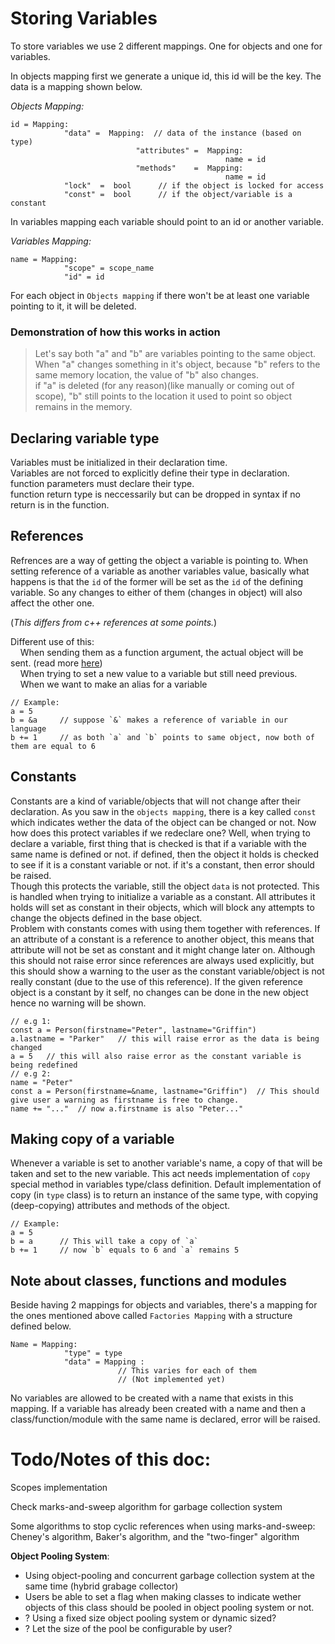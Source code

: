 # Storing Variables


To store variables we use 2 different mappings. One for objects and one for variables.


In objects mapping first we generate a unique id, this id will be the key. The data is a mapping shown below.

*Objects Mapping:*

    id = Mapping:
                "data" =  Mapping:  // data of the instance (based on type)
                                "attributes" =  Mapping:
                                                    name = id
                                "methods"    =  Mapping:
                                                    name = id
                "lock"  =  bool      // if the object is locked for access
                "const" =  bool      // if the object/variable is a constant


In variables mapping each variable should point to an id or another variable.

*Variables Mapping:*

    name = Mapping:
                "scope" = scope_name
                "id" = id


For each object in `Objects mapping` if there won't be at least one variable pointing to it, it will be deleted.


### Demonstration of how this works in action

> Let's say both "a" and "b" are variables pointing to the same object.\
> When "a" changes something in it's object, because "b" refers to the same memory location, the value of "b" also changes.\
> if "a" is deleted (for any reason)(like manually or coming out of scope), "b" still points to the location it used to point so object remains in the memory.



## Declaring variable type

Variables must be initialized in their declaration time.\
Variables are not forced to explicitly define their type in declaration.\
function parameters must declare their type.\
function return type is neccessarily but can be dropped in syntax if no return is in the function.



## References

Refrences are a way of getting the object a variable is pointing to.
When setting reference of a variable as another variables value, basically what happens is that the `id` of the former will be set as the `id` of the defining variable. So any changes to either of them (changes in object) will also affect the other one.

(*This differs from c++ references at some points.*)

Different use of this:\
    &nbsp; &nbsp; When sending them as a function argument, the actual object will be sent. (read more [here](/docs/principals/Functions.md/#parameters))\
    &nbsp; &nbsp; When trying to set a new value to a variable but still need previous.\
    &nbsp; &nbsp; When we want to make an alias for a variable

    // Example:
    a = 5
    b = &a     // suppose `&` makes a reference of variable in our language
    b += 1     // as both `a` and `b` points to same object, now both of them are equal to 6



## Constants

Constants are a kind of variable/objects that will not change after their declaration.
As you saw in the `objects mapping`, there is a key called `const` which indicates wether the data of the object can be changed or not.
Now how does this protect variables if we redeclare one? Well, when trying to declare a variable, first thing that is checked is that if a variable with the same name is defined or not. if defined, then the object it holds is checked to see if it is a constant variable or not. if it's a constant, then error should be raised.\
Though this protects the variable, still the object `data` is not protected.
This is handled when trying to initialize a variable as a constant. All attributes it holds will set as constant in their objects, which will block any attempts to change the objects defined in the base object.\
Problem with constants comes with using them together with references. If an attribute of a constant is a reference to another object, this means that attribute will not be set as constant and it might change later on. Although this should not raise error since references are always used explicitly, but this should show a warning to the user as the constant variable/object is not really constant (due to the use of this reference). If the given reference object is a constant by it self, no changes can be done in the new object hence no warning will be shown.

    // e.g 1:
    const a = Person(firstname="Peter", lastname="Griffin")
    a.lastname = "Parker"   // this will raise error as the data is being changed
    a = 5   // this will also raise error as the constant variable is being redefined
    // e.g 2:
    name = "Peter"
    const a = Person(firstname=&name, lastname="Griffin")  // This should give user a warning as firstname is free to change.
    name += "..."  // now a.firstname is also "Peter..."



## Making copy of a variable

Whenever a variable is set to another variable's name, a copy of that will be taken and set to the new variable.
This act needs implementation of `copy` special method in variables type/class definition.
Default implementation of copy (in `type` class) is to return an instance of the same type, with copying (deep-copying) attributes and methods of the object.

    // Example:
    a = 5
    b = a      // This will take a copy of `a`
    b += 1     // now `b` equals to 6 and `a` remains 5



## Note about classes, functions and modules

Beside having 2 mappings for objects and variables, there's a mapping for the ones mentioned above called `Factories Mapping` with a structure defined below.

    Name = Mapping:
                "type" = type
                "data" = Mapping :
                            // This varies for each of them
                            // (Not implemented yet)

No variables are allowed to be created with a name that exists in this mapping. If a variable has already been created with a name and then a class/function/module with the same name is declared, error will be raised.




# Todo/Notes of this doc:

Scopes implementation

Check marks-and-sweep algorithm for garbage collection system

Some algorithms to stop cyclic references when using marks-and-sweep: Cheney's algorithm, Baker's algorithm, and the "two-finger" algorithm

**Object Pooling System**:

- Using object-pooling and concurrent garbage collection system at the same time (hybrid grabage collector)
- Users be able to set a flag when making classes to indicate wether objects of this class should be pooled in object pooling system or not.
- ? Using a fixed size object pooling system or dynamic sized?
- ? Let the size of the pool be configurable by user?
